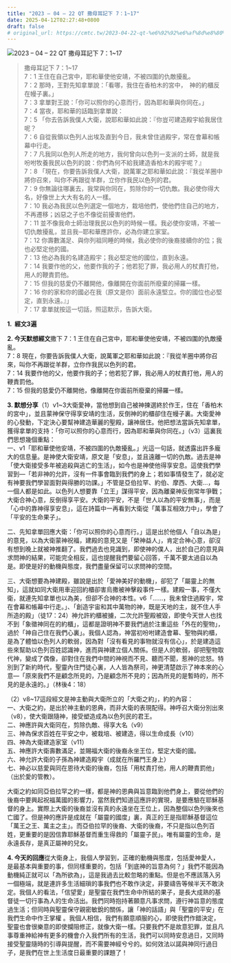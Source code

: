 ```yaml
---
title: "2023 – 04 – 22 QT 撒母耳記下 7：1~17"
date: 2025-04-12T02:27:48+0800
draft: false
# original_url: https://cmtc.tw/2023-04-22-qt-%e6%92%92%e6%af%8d%e8%80%b3%e8%a8%98%e4%b8%8b-7%ef%bc%9a117
---
```


![2023 – 04 – 22 QT 撒母耳記下 7：1\~17](/images/qt.jpg  "2023 – 04 – 22 QT 撒母耳記下 7：1\~17")

> 撒母耳記下 7：1\~17  
> 7：1 王住在自己宮中，耶和華使他安靖，不被四圍的仇敵擾亂。  
> 7：2 那時，王對先知拿單說：「看哪，我住在香柏木的宮中，　神的約櫃反在幔子裏。」  
> 7：3 拿單對王說：「你可以照你的心意而行，因為耶和華與你同在。」  
> 7：4 當夜，耶和華的話臨到拿單說：  
> 7：5 「你去告訴我僕人大衛，說耶和華如此說：『你豈可建造殿宇給我居住呢？  
> 7：6 自從我領以色列人出埃及直到今日，我未曾住過殿宇，常在會幕和帳幕中行走。  
> 7：7 凡我同以色列人所走的地方，我何曾向以色列一支派的士師，就是我吩咐牧養我民以色列的說：你們為何不給我建造香柏木的殿宇呢？』  
> 7：8 「現在，你要告訴我僕人大衛，說萬軍之耶和華如此說：『我從羊圈中將你召來，叫你不再跟從羊群，立你作我民以色列的君。  
> 7：9 你無論往哪裏去，我常與你同在，剪除你的一切仇敵。我必使你得大名，好像世上大大有名的人一樣。  
> 7：10 我必為我民以色列選定一個地方，栽培他們，使他們住自己的地方，不再遷移；凶惡之子也不像從前擾害他們，  
> 7：11 並不像我命士師治理我民以色列的時候一樣。我必使你安靖，不被一切仇敵擾亂，並且我─耶和華應許你，必為你建立家室。  
> 7：12 你壽數滿足、與你列祖同睡的時候，我必使你的後裔接續你的位；我也必堅定他的國。  
> 7：13 他必為我的名建造殿宇；我必堅定他的國位，直到永遠。  
> 7：14 我要作他的父，他要作我的子；他若犯了罪，我必用人的杖責打他，用人的鞭責罰他。  
> 7：15 但我的慈愛仍不離開他，像離開在你面前所廢棄的掃羅一樣。  
> 7：16 你的家和你的國必在我（原文是你）面前永遠堅立。你的國位也必堅定，直到永遠。』」  
> 7：17 拿單就按這一切話，照這默示，告訴大衛。

**1.  經文3遍**

**2. 今天默想經文**撒下 7：1 王住在自己宮中，耶和華使他安靖，不被四圍的仇敵擾亂。  
7：8 現在，你要告訴我僕人大衛，說萬軍之耶和華如此說：『我從羊圈中將你召來，叫你不再跟從羊群，立你作我民以色列的君。  
7：14 我要作他的父，他要作我的子；他若犯了罪，我必用人的杖責打他，用人的鞭責罰他。  
7：15 但我的慈愛仍不離開他，像離開在你面前所廢棄的掃羅一樣。

**3. 默想分享**（1）v1\~3大衛愛神，當他想到自己被神揀選終於作王，住在「香柏木的宮中」，並且蒙神保守得享安靖的生活，反倒神的約櫃卻住在幔子裏。大衛愛神的心發動，下定決心要幫神建造華麗的聖殿，讓神居住。他把想法當訴先知拿單，獲得拿單的支持：「你可以照你的心意而行，因為耶和華與你同在。」（v3）這裏我們思想幾個重點：  
一、v1「耶和華使他安靖，不被四圍的仇敵擾亂。」光這一句話，就透露出許多龐大的信息量。是神使大衛安靖，原文是「安息」，並且遠離一切的仇敵。過去是神「使大衛接受多年被追殺與逃亡的生活」，如今也是神使他得享安息。這使我們學習到—「若非神的允許，沒有一件事會臨到我們的身上；若如事情發生了，就必定有神要我們學習面對與得勝的功課。」不管是亞伯拉罕、約伯、摩西、大衛…，每一個人都是如此。以色列人想要靠「立王」謀得平安，因為離棄神反倒常年爭戰；大衛合神心意，反倒得享平安。大衛的平安，不是「世人以為的平安無事」，而是「心中的靠神得享安息」，這在詩篇中一再看到大衛從「萬事互相效力中」，學會了「平安的生命果子」。

二、先知拿單回應大衛：「你可以照你的心意而行。」這是出於他個人「自以為是」的意見，以為大衛蒙神祝福，建殿的意見又是「榮神益人」，肯定合神心意，卻沒有想到晚上就被神推翻了。我們過去也見識到，即使神的僕人，出於自己的意見與求問神的結果，可能完全相反，這也提醒我們要留心回答，千萬不要太過自以為是。即使是好的動機與態度，我們盡量保留可以求問神的空間。

三、大衛想要為神建殿，雖說是出於「愛神美好的動機」，卻犯了「屬靈上的無知」，這就如同大衛用車迎回約櫃卻害烏撒被神擊殺事件一樣。建殿一事，不僅大衛，就連先知拿單也以為美，但卻不合神的本性。v6「……，我未曾住過殿宇，常在會幕和帳幕中行走。」、「創造宇宙和其中萬物的神，既是天地的主，就不住人手所造的殿」（徒17：24）神允許約櫃被擄，二次允許聖殿被毀，即使今天世人也找不到「象徵神同在的約櫃」，這都是證明神不要我們過於注重這些「外在的聖物」，過於「神自己住在我們心裏」。我個人認為，神當初吩咐建造會幕、聖物與約櫃，是為了體恤以色列人的軟弱，因為對「沒有看見的事物就沒有信心」，於是建造這些來幫助以色列百姓認識神，進而與神建立個人關係。但是人的軟弱，卻把聖物取代神，變成了偶像，卻對住在我們中間的神視而不見、聽而不聞，惹神的忿怒。特別到了新約時代，聖靈內住門徒心裏，人人皆為祭司，神更清楚啟示了神本來的心意—「原來我們不是顧念所見的，乃是顧念所不見的；因為所見的是暫時的，所不見的是永遠的。」（林後4：18）

（2）v8\~17這段經文是神主動與大衛所立的「大衛之約」，約的內容：  
一、大衛之約，是出於神主動的恩典，而非大衛的表現配得。神呼召大衛分別出來（v8），使大衛跟隨神，接受塑造成為以色列民的君王。  
二、神應許與大衛同在，剪除仇敵、得享大名（v9）  
三、神為保求百姓在平安之中，被栽培、被建造，得以生命成長（v10）  
四、神為大衛建造家室（v11）  
五、神應許大衛壽數滿足，並賜福大衛的後裔永坐王位，堅定大衛的國。  
六、神允許大衛的子孫為神建造殿宇（成就在所羅門王身上）  
七、神必以慈愛與同在恩待大衛的後裔，包括「用杖責打他，用人的鞭責罰他」（出於愛的管教）。

大衛之約如同亞伯拉罕之約一樣，都是神的恩典與旨意臨到他們身上，要從他們的後裔中要興起祝福萬國的影響力，當然我們知道這應許的實現，是要應驗在耶穌基督的身上。實際上大衛的後裔並沒有真的永遠坐在王位上，因為整個以色列後來也亡國了。但是神的應許是成就在「屬靈的國度」裏，真正的王是指耶穌基督這位「萬王之王、萬主之主」。而亞伯拉罕的後裔、大衛的後裔，不只是指以色列百姓，更重要的是因信靠耶穌基督而重生得救的「屬靈子民」。唯有屬靈的生命，是永遠長存，是真正屬神的兒女。

**4. 今天的回應**從大衛身上，我個人學習到，正確的動機與態度，包括愛神愛人，是最基本與重要的事，但同樣重要的，包括「到底神的旨意為何？」我們不能因為動機純正就可以「為所欲為」，這是我過去比較忽略的重點。但是也不應該落入另一個極端，就是連許多生活細瑣的事我們也不敢作決定，非要禱告等候半天不敢決定。我個人的看法，「信望愛」是聖靈在我們生命中所結的果子，是長大成熟的基督徒一切行事為人的生命活出。我們同時抱持著願意凡事求問，遵行神旨意的態度過生活；但同時與聖靈保守親密敏銳的關係，讓「神的話語」與「聖靈的平安」在我們生命中作王掌權 。我個人相信，我們有願意順服的心，即使我們作錯決定，聖靈也會很樂意的即使攔阻修正，就像大衛一樣。只要我們不是故意犯罪，並且凡事尊重神給神有更多的機會介入我們所有的生活，我們可以同時安息過日，又同時接受聖靈隨時的引導與提醒，而不需要神經兮兮的。如何效法以諾與神同行過日子，是我們在世上生活度日最重要的課題了！